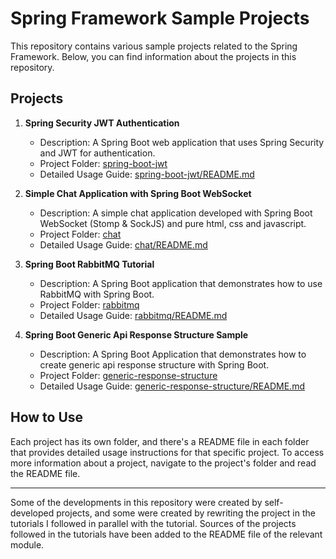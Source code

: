 # Spring Framework Sample Projects
This repository contains various sample projects related to the Spring Framework. Below, you can find information about the projects in this repository.

## Projects

1. **Spring Security JWT Authentication**
    - Description: A Spring Boot web application that uses Spring Security and JWT for authentication.
    - Project Folder: [spring-boot-jwt](spring-boot-jwt)
    - Detailed Usage Guide: [spring-boot-jwt/README.md](spring-boot-jwt/README.md)

2. **Simple Chat Application with Spring Boot WebSocket**
    - Description: A simple chat application developed with Spring Boot WebSocket (Stomp & SockJS) and pure html, css and javascript.
    - Project Folder: [chat](chat)
    - Detailed Usage Guide: [chat/README.md](chat/README.md)

3. **Spring Boot RabbitMQ Tutorial**
   - Description: A Spring Boot application that demonstrates how to use RabbitMQ with Spring Boot.
   - Project Folder: [rabbitmq](rabbitmq)
   - Detailed Usage Guide: [rabbitmq/README.md](rabbitmq/README.md)

4. **Spring Boot Generic Api Response Structure Sample**
   - Description: A Spring Boot Application that demonstrates how to create generic api response structure with Spring Boot.
   - Project Folder: [generic-response-structure](generic-response-structure)
   - Detailed Usage Guide: [generic-response-structure/README.md](generic-response-structure/README.md)

## How to Use

Each project has its own folder, and there's a README file in each folder that provides detailed usage instructions for that specific project. To access more information about a project, navigate to the project's folder and read the README file.

---

Some of the developments in this repository were created by self-developed projects, and some were created by rewriting the project in the tutorials I followed in parallel with the tutorial. Sources of the projects followed in the tutorials have been added to the README file of the relevant module.
